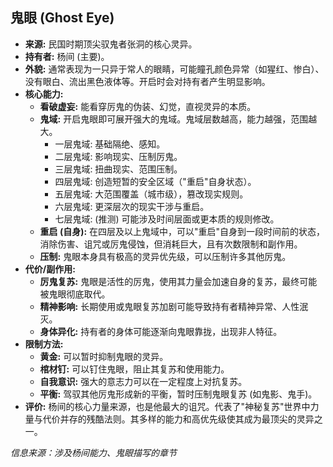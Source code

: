 ## 鬼眼 (Ghost Eye)

*   **来源:** 民国时期顶尖驭鬼者张洞的核心灵异。
*   **持有者:** 杨间 (主要)。
*   **外貌:** 通常表现为一只异于常人的眼睛，可能瞳孔颜色异常（如猩红、惨白）、没有眼白、流出黑色液体等。开启时会对持有者产生明显影响。
*   **核心能力:**
    *   **看破虚妄:** 能看穿厉鬼的伪装、幻觉，直视灵异的本质。
    *   **鬼域:** 开启鬼眼即可展开强大的鬼域。鬼域层数越高，能力越强，范围越大。
        *   一层鬼域: 基础隔绝、感知。
        *   二层鬼域: 影响现实、压制厉鬼。
        *   三层鬼域: 扭曲现实、范围压制。
        *   四层鬼域: 创造短暂的安全区域（"重启"自身状态）。
        *   五层鬼域: 大范围覆盖（城市级），篡改现实规则。
        *   六层鬼域: 更深层次的现实干涉与重启。
        *   七层鬼域: (推测) 可能涉及时间层面或更本质的规则修改。
    *   **重启 (自身):** 在四层及以上鬼域中，可以"重启"自身到一段时间前的状态，消除伤害、诅咒或厉鬼侵蚀，但消耗巨大，且有次数限制和副作用。
    *   **压制:** 鬼眼本身具有极高的灵异优先级，可以压制许多其他厉鬼。
*   **代价/副作用:**
    *   **厉鬼复苏:** 鬼眼是活性的厉鬼，使用其力量会加速自身的复苏，最终可能被鬼眼彻底取代。
    *   **精神影响:** 长期使用或鬼眼复苏加剧可能导致持有者精神异常、人性泯灭。
    *   **身体异化:** 持有者的身体可能逐渐向鬼眼靠拢，出现非人特征。
*   **限制方法:**
    *   **黄金:** 可以暂时抑制鬼眼的灵异。
    *   **棺材钉:** 可以钉住鬼眼，阻止其复苏和使用能力。
    *   **自我意识:** 强大的意志力可以在一定程度上对抗复苏。
    *   **平衡:** 驾驭其他厉鬼形成新的平衡，暂时压制鬼眼复苏 (如鬼影、鬼手)。
*   **评价:** 杨间的核心力量来源，也是他最大的诅咒。代表了"神秘复苏"世界中力量与代价并存的残酷法则。其多样的能力和高优先级使其成为最顶尖的灵异之一。

*信息来源：涉及杨间能力、鬼眼描写的章节* 